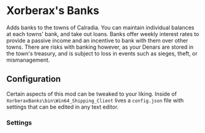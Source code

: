 # Xorberax's Banks
Adds banks to the towns of Calradia. You can maintain individual 
balances at each towns' bank, and take out loans. Banks offer weekly 
interest rates to provide a passive income and an incentive to bank with
them over other towns. There are risks with banking however, as your
Denars are stored in the town's treasury, and is subject to loss in 
events such as sieges, theft, or mismanagement.

## Configuration
Certain aspects of this mod can be tweaked to your liking.
Inside of `XorberaxBanks\bin\Win64_Shipping_Client` lives a
`config.json` file with settings that can be edited in any text editor.

### Settings
